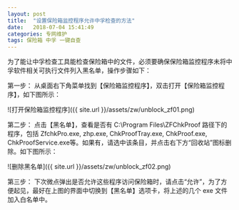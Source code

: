 ```yaml
---
layout: post
title:  "设置保险箱监控程序允许中孚检查的方法"
date:   2018-07-04 15:41:49
categories: 专网维护
tags: 保险箱 中孚 一键自查
---
```


为了能让中孚检查工具能检查保险箱中的文件，必须要确保保险箱监控程序未将中孚软件相关可执行文件列入黑名单，操作步骤如下：

第一步： 从桌面右下角菜单找到【保险箱监控程序】，双击打开【保险箱监控程序】，如下图所示：

![打开保险箱监控程序]({{ site.url }}/assets/zw/unblock_zf01.png)

第二步： 点击【黑名单】，查看是否有 C:\Program Files\ZFChkProof 路径下的程序，包括 ZfchkPro.exe, zhp.exe, ChkProofTray.exe, ChkProof.exe, ChkProofService.exe等。如果有，请选中该条目，并点击右下方“回收站”图标删除。如下图所示：

![删除黑名单]({{ site.url }}/assets/zw/unblock_zf02.png)

第三步： 下次微点弹出是否允许这些程序访问保险箱时，请点击“允许”，为了方便起见，最好在上图的界面中切换到【黑名单】选项卡，将上述的几个 exe 文件加入白名单中。
